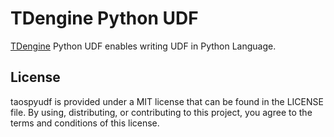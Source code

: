 # TDengine Python UDF

[TDengine](https://github.com/taosdata/TDengine) Python UDF enables writing UDF in Python Language.

## License

taospyudf is provided under a MIT license that can be found in the LICENSE
file. By using, distributing, or contributing to this project, you agree to the
terms and conditions of this license.

